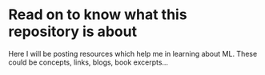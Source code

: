 # Read on to know what this repository is about

Here I will be posting resources which help me in learning about ML. These could be concepts, links, blogs, book excerpts...